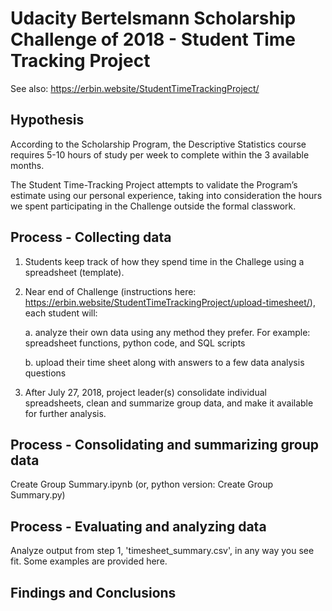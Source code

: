# Udacity Bertelsmann Scholarship Challenge of 2018 - Student Time Tracking Project
See also: https://erbin.website/StudentTimeTrackingProject/

## Hypothesis
According to the Scholarship Program, the Descriptive Statistics course requires 5-10 hours of study per week to complete within the 3 available months.

The Student Time-Tracking Project attempts to validate the Program’s estimate using our personal experience, taking into consideration the hours we spent participating in the Challenge outside the formal classwork.

## Process - Collecting data
1. Students keep track of how they spend time in the Challege using a spreadsheet (template).
2. Near end of Challenge (instructions here: https://erbin.website/StudentTimeTrackingProject/upload-timesheet/), each student will:

   a. analyze their own data using any method they prefer. For example: spreadsheet functions, python code, and SQL scripts
   
   b. upload their time sheet along with answers to a few data analysis questions 
   
3. After July 27, 2018, project leader(s) consolidate individual spreadsheets, clean and summarize group data, and make it available for further analysis.

## Process - Consolidating and summarizing group data
Create Group Summary.ipynb (or, python version: Create Group Summary.py)

## Process - Evaluating and analyzing data
Analyze output from step 1, 'timesheet_summary.csv', in any way you see fit. Some examples are provided here.

## Findings and Conclusions
